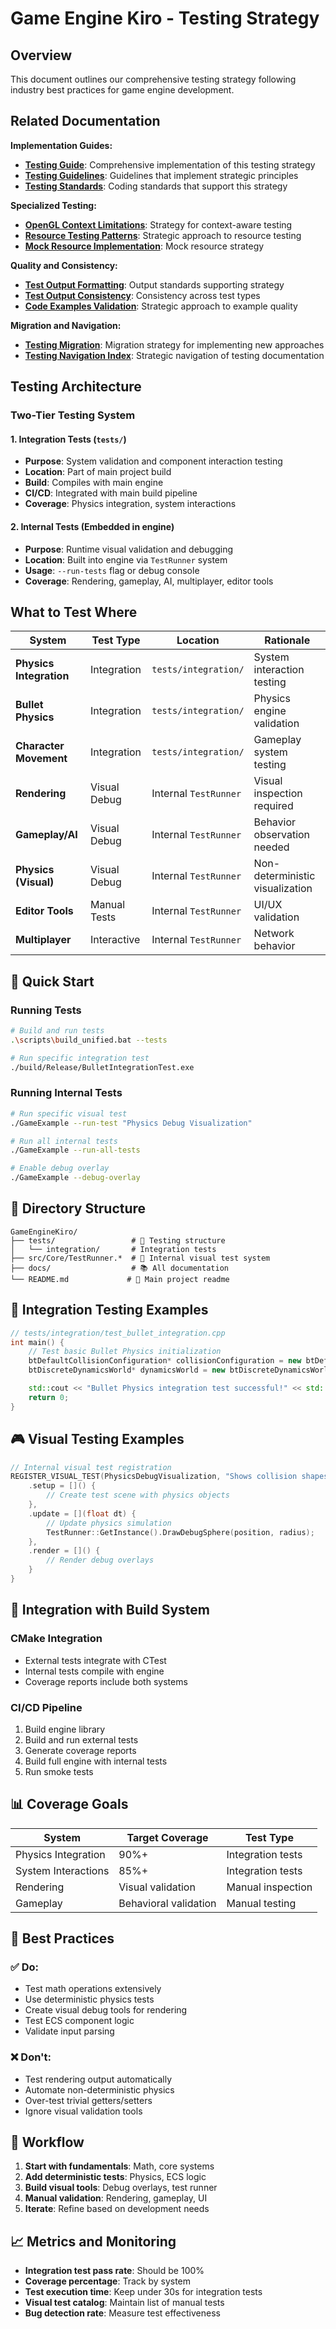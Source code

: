 # Game Engine Kiro - Testing Strategy

## Overview

This document outlines our comprehensive testing strategy following industry best practices for game engine development.

## Related Documentation

**Implementation Guides:**

- **[Testing Guide](testing-guide.md)**: Comprehensive implementation of this testing strategy
- **[Testing Guidelines](testing-guidelines.md)**: Guidelines that implement strategic principles
- **[Testing Standards](testing-standards.md)**: Coding standards that support this strategy

**Specialized Testing:**

- **[OpenGL Context Limitations](testing-opengl-limitations.md)**: Strategy for context-aware testing
- **[Resource Testing Patterns](testing-resource-patterns.md)**: Strategic approach to resource testing
- **[Mock Resource Implementation](testing-mock-resources.md)**: Mock resource strategy

**Quality and Consistency:**

- **[Test Output Formatting](testing-output-formatting.md)**: Output standards supporting strategy
- **[Test Output Consistency](testing-output-consistency-guide.md)**: Consistency across test types
- **[Code Examples Validation](testing-code-examples-validation.md)**: Strategic approach to example quality

**Migration and Navigation:**

- **[Testing Migration](testing-migration.md)**: Migration strategy for implementing new approaches
- **[Testing Navigation Index](testing-navigation-index.md)**: Strategic navigation of testing documentation

## Testing Architecture

### Two-Tier Testing System

#### 1. **Integration Tests** (`tests/`)

- **Purpose**: System validation and component interaction testing
- **Location**: Part of main project build
- **Build**: Compiles with main engine
- **CI/CD**: Integrated with main build pipeline
- **Coverage**: Physics integration, system interactions

#### 2. **Internal Tests** (Embedded in engine)

- **Purpose**: Runtime visual validation and debugging
- **Location**: Built into engine via `TestRunner` system
- **Usage**: `--run-tests` flag or debug console
- **Coverage**: Rendering, gameplay, AI, multiplayer, editor tools

## What to Test Where

| System                  | Test Type    | Location              | Rationale                       |
| ----------------------- | ------------ | --------------------- | ------------------------------- |
| **Physics Integration** | Integration  | `tests/integration/`  | System interaction testing      |
| **Bullet Physics**      | Integration  | `tests/integration/`  | Physics engine validation       |
| **Character Movement**  | Integration  | `tests/integration/`  | Gameplay system testing         |
| **Rendering**           | Visual Debug | Internal `TestRunner` | Visual inspection required      |
| **Gameplay/AI**         | Visual Debug | Internal `TestRunner` | Behavior observation needed     |
| **Physics (Visual)**    | Visual Debug | Internal `TestRunner` | Non-deterministic visualization |
| **Editor Tools**        | Manual Tests | Internal `TestRunner` | UI/UX validation                |
| **Multiplayer**         | Interactive  | Internal `TestRunner` | Network behavior                |

## 🚀 Quick Start

### Running Tests

```bash
# Build and run tests
.\scripts\build_unified.bat --tests

# Run specific integration test
./build/Release/BulletIntegrationTest.exe
```

### Running Internal Tests

```bash
# Run specific visual test
./GameExample --run-test "Physics Debug Visualization"

# Run all internal tests
./GameExample --run-all-tests

# Enable debug overlay
./GameExample --debug-overlay
```

## 📁 Directory Structure

```
GameEngineKiro/
├── tests/                 # 🔄 Testing structure
│   └── integration/       # Integration tests
├── src/Core/TestRunner.*  # 🧰 Internal visual test system
├── docs/                  # 📚 All documentation
└── README.md             # 📖 Main project readme
```

## 🧮 Integration Testing Examples

```cpp
// tests/integration/test_bullet_integration.cpp
int main() {
    // Test basic Bullet Physics initialization
    btDefaultCollisionConfiguration* collisionConfiguration = new btDefaultCollisionConfiguration();
    btDiscreteDynamicsWorld* dynamicsWorld = new btDiscreteDynamicsWorld(/*...*/);

    std::cout << "Bullet Physics integration test successful!" << std::endl;
    return 0;
}
```

## 🎮 Visual Testing Examples

```cpp
// Internal visual test registration
REGISTER_VISUAL_TEST(PhysicsDebugVisualization, "Shows collision shapes and raycasts") {
    .setup = []() {
        // Create test scene with physics objects
    },
    .update = [](float dt) {
        // Update physics simulation
        TestRunner::GetInstance().DrawDebugSphere(position, radius);
    },
    .render = []() {
        // Render debug overlays
    }
}
```

## 🔧 Integration with Build System

### CMake Integration

- External tests integrate with CTest
- Internal tests compile with engine
- Coverage reports include both systems

### CI/CD Pipeline

1. Build engine library
2. Build and run external tests
3. Generate coverage reports
4. Build full engine with internal tests
5. Run smoke tests

## 📊 Coverage Goals

| System              | Target Coverage       | Test Type         |
| ------------------- | --------------------- | ----------------- |
| Physics Integration | 90%+                  | Integration tests |
| System Interactions | 85%+                  | Integration tests |
| Rendering           | Visual validation     | Manual inspection |
| Gameplay            | Behavioral validation | Manual testing    |

## 🎯 Best Practices

### ✅ Do:

- Test math operations extensively
- Use deterministic physics tests
- Create visual debug tools for rendering
- Test ECS component logic
- Validate input parsing

### ❌ Don't:

- Test rendering output automatically
- Automate non-deterministic physics
- Over-test trivial getters/setters
- Ignore visual validation tools

## 🔄 Workflow

1. **Start with fundamentals**: Math, core systems
2. **Add deterministic tests**: Physics, ECS logic
3. **Build visual tools**: Debug overlays, test runner
4. **Manual validation**: Rendering, gameplay, UI
5. **Iterate**: Refine based on development needs

## 📈 Metrics and Monitoring

- **Integration test pass rate**: Should be 100%
- **Coverage percentage**: Track by system
- **Test execution time**: Keep under 30s for integration tests
- **Visual test catalog**: Maintain list of manual tests
- **Bug detection rate**: Measure test effectiveness
